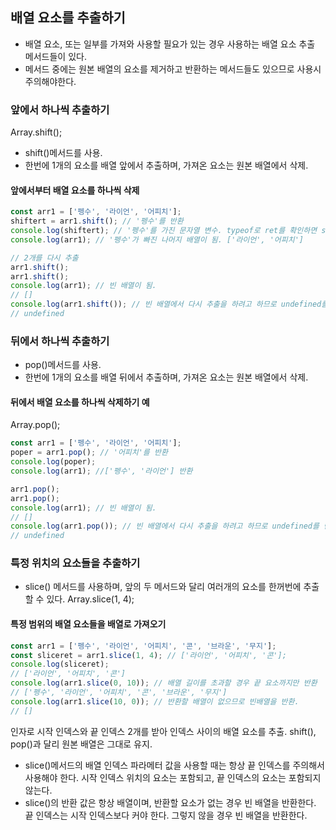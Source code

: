 ## 배열 요소를 추출하기

- 배열 요소, 또는 일부를 가져와 사용할 필요가 있는 경우 사용하는 배열 요소 추출 메서드들이 있다.
- 메서드 중에는 원본 배열의 요소를 제거하고 반환하는 메서드들도 있으므로 사용시 주의해야한다.

### 앞에서 하나씩 추출하기
Array.shift();
- shift()메서드를 사용.
- 한번에 1개의 요소를 배열 앞에서 추출하며, 가져온 요소는 원본 배열에서 삭제.
#### 앞에서부터 배열 요소를 하나씩 삭제
```javascript
const arr1 = ['펭수', '라이언', '어피치'];
shiftert = arr1.shift(); // '펭수'를 반환
console.log(shiftert); // '펭수'를 가진 문자열 변수. typeof로 ret를 확인하면 string 타임임.
console.log(arr1); // '펭수'가 빠진 나머지 배열이 됨. ['라이언', '어피치']

// 2개를 다시 추출
arr1.shift();
arr1.shift();
console.log(arr1); // 빈 배열이 됨.
// []
console.log(arr1.shift()); // 빈 배열에서 다시 추출을 하려고 하므로 undefined를 반환.
// undefined
```

### 뒤에서 하나씩 추출하기
- pop()메서드를 사용.
- 한번에 1개의 요소를 배열 뒤에서 추출하며, 가져온 요소는 원본 배열에서 삭제.
#### 뒤에서 배열 요소를 하나씩 삭제하기 예
Array.pop();
```javascript
const arr1 = ['펭수', '라이언', '어피치'];
poper = arr1.pop(); // '어피치'를 반환
console.log(poper); 
console.log(arr1); //['펭수', '라이언'] 반환

arr1.pop();
arr1.pop();
console.log(arr1); // 빈 배열이 됨.
// []
console.log(arr1.pop()); // 빈 배열에서 다시 추출을 하려고 하므로 undefined를 반환.
// undefined
```


### 특정 위치의 요소들을 추출하기
- slice() 메서드를 사용하며, 앞의 두 메서드와 달리 여러개의 요소를 한꺼번에 추출할 수 있다.
Array.slice(1, 4);
#### 특정 범위의 배열 요소들을 배열로 가져오기
```javascript
const arr1 = ['펭수', '라이언', '어피치', '콘', '브라운', '무지'];
const sliceret = arr1.slice(1, 4); // ['라이언', '어피치', '콘'];
console.log(sliceret);
// ['라이언', '어피치', '콘']
console.log(arr1.slice(0, 10)); // 배열 길이를 초과할 경우 끝 요소까지만 반환
// ['펭수', '라이언', '어피치', '콘', '브라운', '무지']
console.log(arr1.slice(10, 0)); // 반환할 배열이 없으므로 빈배열을 반환.
// []
```
인자로 시작 인덱스와 끝 인덱스 2개를 받아 인덱스 사이의 배열 요소를 추출.
shift(), pop()과 달리 원본 배열은 그대로 유지.
- slice()메서드의 배열 인덱스 파라메터 값을 사용할 때는 항상 끝 인덱스를 주의해서 사용해야 한다. 시작 인덱스 위치의 요소는 포함되고, 끝 인덱스의 요소는 포함되지 않는다.
- slice()의 반환 값은 항상 배열이며, 반환할 요소가 없는 경우 빈 배열을 반환한다. 끝 인덱스는 시작 인덱스보다 커야 한다. 그렇지 않을 경우 빈 배열을 반환한다.